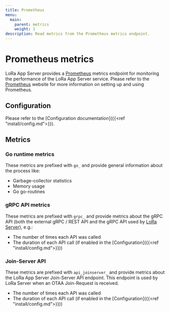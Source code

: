 ```yaml
---
title: Prometheus
menu:
  main:
    parent: metrics
    weight: 1
description: Read metrics from the Prometheus metrics endpoint.
---
```


# Prometheus metrics

LoRa App Server provides a [Prometheus](https://prometheus.io/) metrics endpoint
for monitoring the performance of the LoRa App Server service. Please refer to
the [Prometheus](https://prometheus.io/) website for more information on
setting up and using Prometheus.

## Configuration

Please refer to the [Configuration documentation]({{<ref "install/config.md">}}).

## Metrics

### Go runtime metrics

These metrics are prefixed with `go_` and provide general information about
the process like:

* Garbage-collector statistics
* Memory usage
* Go go-routines

### gRPC API metrics

These metrics are prefixed with `grpc_` and provide metrics about the gRPC
API (both the external gRPC / REST API and the gRPC API used by [LoRa Server](/loraserver/)), e.g.:

* The number of times each API was called
* The duration of each API call (if enabled in the [Configuration]({{<ref "install/config.md">}}))


### Join-Server API

These metrics are prefixed with `api_joinserver_` and provide metrics about
the LoRa App Server Join-Server API endpoint. This endpoint is used by
LoRa Server when an OTAA Join-Request is received.

* The number of times each API was called
* The duration of each API call (if enabled in the [Configuration]({{<ref "install/config.md">}}))
